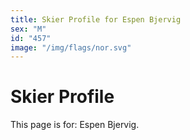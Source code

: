 ```yaml
---
title: Skier Profile for Espen Bjervig
sex: "M"
id: "457"
image: "/img/flags/nor.svg" 
---
```


# Skier Profile

This page is for: Espen Bjervig.
    